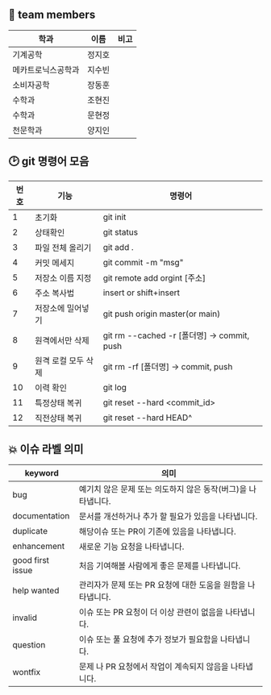 ## 🔰 team members
| 학과 | 이름 | 비고 |
| -------- | ---- | ---- |
| 기계공학 | 정지호 |  |
| 메카트로닉스공학과 | 지수빈 |  |
| 소비자공학 | 장동훈 |  |
| 수학과 | 조현진 |
| 수학과 |문현정| |
| 천문학과 |양지인| |
## 🕑 git 명령어 모음

| 번호 | 기능 | 명령어 |
| -- | --- | ------------ |
| 1 | 초기화 | git init |
| 2 | 상태확인 | git status |
| 3 | 파일 전체 올리기 | git add .  |
| 4 | 커밋 메세지 | git commit -m "msg" |
| 5 | 저장소 이름 지정 | git remote add orgint [주소] |
| 6 | 주소 복사법 | insert or shift+insert |
| 7 | 저장소에 밀어넣기 | git push origin master(or main) |
| 8 | 원격에서만 삭제 | git rm --cached -r [폴더명] -> commit, push |
| 9 | 원격 로컬 모두 삭제 | git rm -rf [폴더명] -> commit, push |
| 10 | 이력 확인 | git log|
|11| 특정상태 복귀 | git reset --hard <commit_id> |
|12| 직전상태 복귀 | git reset --hard HEAD^|


## 💥 이슈 라벨 의미
| keyword |	의미|
| ------- | ------------ |
|bug|	예기치 않은 문제 또는 의도하지 않은 동작(버그)을 나타냅니다.|
|documentation	|문서를 개선하거나 추가 할 필요가 있음을 나타냅니다.|
|duplicate	|해당이슈 또는 PR이 기존에 있음을 나타냅니다.|
|enhancement|	새로운 기능 요청을 나타냅니다.|
|good first issue	|처음 기여해볼 사람에게 좋은 문제를 나타냅니다.|
|help wanted	|관리자가 문제 또는 PR 요청에 대한 도움을 원함을 나타냅니다.|
|invalid|	이슈 또는 PR 요청이 더 이상 관련이 없음을 나타냅니다.|
|question	|이슈 또는 풀 요청에 추가 정보가 필요함을 나타냅니다.|
|wontfix|	문제 나 PR 요청에서 작업이 계속되지 않음을 나타냅니다.|
